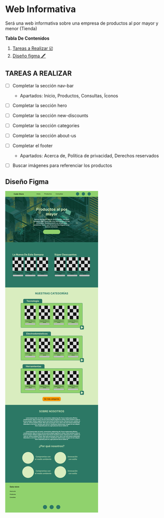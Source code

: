 # Web Informativa

Será una web informativa sobre una empresa de productos al por mayor y menor (Tienda)

**Tabla De Contenidos**

1. [Tareas a Realizar ☑️](#tareas-a-realizar)
2. [Diseño figma 🖍️](#diseño-figma)

## TAREAS A REALIZAR

-   [ ] Completar la sección nav-bar

    -   Apartados: Inicio, Productos, Consultas, Íconos

-   [ ] Completar la sección hero
-   [ ] Completar la sección new-discounts
-   [ ] Completar la sección categories
-   [ ] Completar la sección about-us
-   [ ] Completar el footer

    -   Apartados: Acerca de, Política de privacidad, Derechos reservados

-   [ ] Buscar imágenes para referenciar los productos

## Diseño Figma

[![Image of Figma Design Project](./assets/home-wireframe.png "Go to the prototype project")](https://www.figma.com/proto/FLUNpikQ6Yvdq8ruBEViOY/Dise%C3%B1o-web-de-la-P%C3%A1gina-Web-Informativa?type=design&t=YfH6Ah8ca2he5LC8-1&scaling=min-zoom&page-id=0%3A1&node-id=16-709&mode=design)
